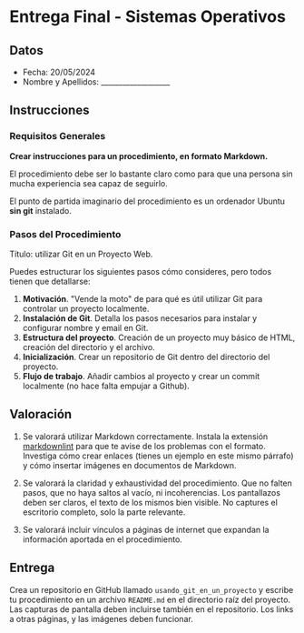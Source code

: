 # Entrega Final - Sistemas Operativos

## Datos

- Fecha: 20/05/2024
- Nombre y Apellidos: ___________________

## Instrucciones

### Requisitos Generales

**Crear instrucciones para un procedimiento, en formato Markdown.**

El procedimiento debe ser lo bastante claro como para que una persona sin mucha experiencia sea capaz de seguirlo.

El punto de partida imaginario del procedimiento es un ordenador Ubuntu **sin git** instalado.

### Pasos del Procedimiento

Título: utilizar Git en un Proyecto Web.

Puedes estructurar los siguientes pasos cómo consideres, pero todos tienen que detallarse:

1. **Motivación**. "Vende la moto" de para qué es útil utilizar Git para controlar un proyecto localmente.
2. **Instalación de Git**. Detalla los pasos necesarios para instalar y configurar nombre y email en Git.
3. **Estructura del proyecto**. Creación de un proyecto muy básico de HTML, creación del directorio y el archivo.
4. **Inicialización**. Crear un repositorio de Git dentro del directorio del proyecto.
5. **Flujo de trabajo**. Añadir cambios al proyecto y crear un commit localmente (no hace falta empujar a Github).

## Valoración

1. Se valorará utilizar Markdown correctamente. Instala la extensión [markdownlint](https://marketplace.visualstudio.com/items?itemName=DavidAnson.vscode-markdownlint) para que te avise de los problemas con el formato. Investiga cómo crear enlaces (tienes un ejemplo en este mismo párrafo) y cómo insertar imágenes en documentos de Markdown.

2. Se valorará la claridad y exhaustividad del procedimiento. Que no falten pasos, que no haya saltos al vacío, ni incoherencias. Los pantallazos deben ser claros, el texto de los mismos bien visible. No captures el escritorio completo, solo la parte relevante.

3. Se valorará incluir vínculos a páginas de internet que expandan la información aportada en el procedimiento.

## Entrega

Crea un repositorio en GitHub llamado `usando_git_en_un_proyecto` y escribe tu procedimiento en un archivo `README.md` en el directorio raíz del proyecto. Las capturas de pantalla deben incluirse también en el repositorio. Los links a otras páginas, y las imágenes deben funcionar.
